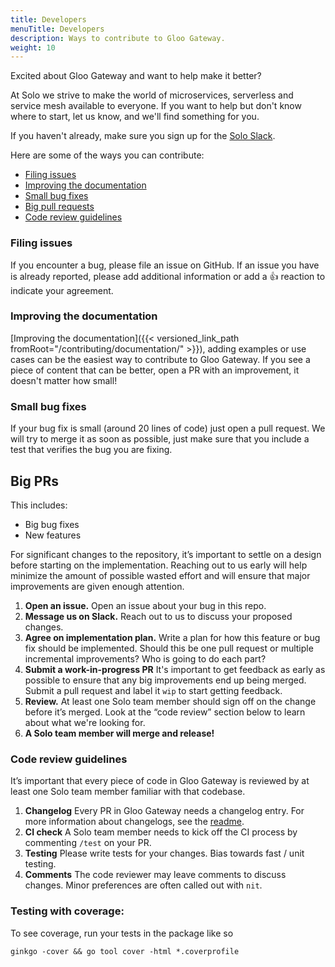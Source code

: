 ```yaml
---
title: Developers
menuTitle: Developers
description: Ways to contribute to Gloo Gateway.
weight: 10
---
```


Excited about Gloo Gateway and want to help make it better? 

At Solo we strive to make the world of microservices, serverless and service mesh available to everyone. If you want to help but don't know where to start, let us know, and we'll find something for you.

If you haven't already, make sure you sign up for the [Solo Slack](https://slack.solo.io).

Here are some of the ways you can contribute: 

* [Filing issues](#filing-issues)
* [Improving the documentation](#improving-the-documentation)
* [Small bug fixes](#small-bug-fixes)
* [Big pull requests](#big-prs)
* [Code review guidelines](#code-review-guidelines)


### Filing issues

If you encounter a bug, please file an issue on GitHub. If an issue you have is already reported, please add additional information or add a 👍 reaction to indicate your agreement.


### Improving the documentation

[Improving the documentation]({{< versioned_link_path fromRoot="/contributing/documentation/" >}}), adding examples or use cases can be the easiest way to contribute to Gloo Gateway. If you see a piece of content that can be better, open a PR with an improvement, it doesn't matter how small!

### Small bug fixes

If your bug fix is small (around 20 lines of code) just open a pull request. We will try to merge it as soon as possible, just make sure that you include a test that verifies the bug you are fixing.

## Big PRs

This includes:

- Big bug fixes
- New features

For significant changes to the repository, it’s important to settle on a design before starting on the implementation. Reaching out to us early will help minimize the amount of possible wasted effort and will ensure that major improvements are given enough attention.

1. **Open an issue.** Open an issue about your bug in this repo.
2. **Message us on Slack.** Reach out to us to discuss your proposed changes.
3. **Agree on implementation plan.** Write a plan for how this feature or bug fix should be implemented. Should this be one pull request or multiple incremental improvements? Who is going to do each part?
4. **Submit a work-in-progress PR** It's important to get feedback as early as possible to ensure that any big improvements end up being merged. Submit a pull request and label it `wip` to start getting feedback.
5. **Review.** At least one Solo team member should sign off on the change before it’s merged. Look at the “code review” section below to learn about what we're looking for.
6. **A Solo team member will merge and release!**

### Code review guidelines

It’s important that every piece of code in Gloo Gateway is reviewed by at least one Solo team member familiar with that codebase.

1. **Changelog** Every PR in Gloo Gateway needs a changelog entry. For more information about changelogs, see the [readme](https://github.com/solo-io/go-utils/tree/main/changelogutils). 
2. **CI check** A Solo team member needs to kick off the CI process by commenting `/test` on your PR.
3. **Testing** Please write tests for your changes. Bias towards fast / unit testing. 
4. **Comments** The code reviewer may leave comments to discuss changes. Minor preferences are often called out with `nit`.

### Testing with coverage:

To see coverage, run your tests in the package like so

```
ginkgo -cover && go tool cover -html *.coverprofile
```